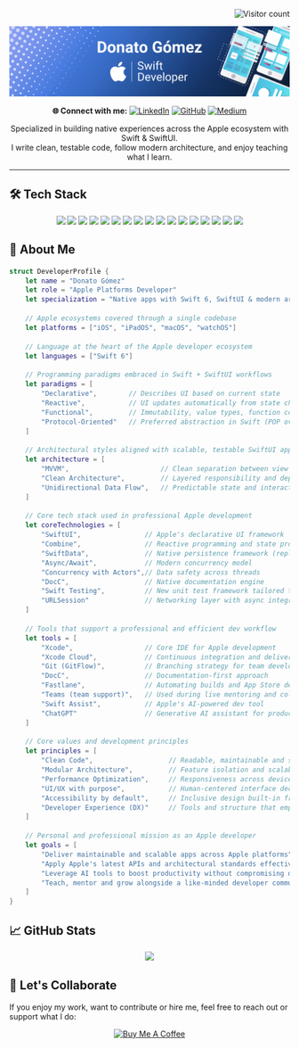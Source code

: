 <p align="right">
  <img src="https://visitor-badge.laobi.icu/badge?page_id=donatogomez.donatogomez&title=Visitors" alt="Visitor count" />
</p>

<img src="https://github.com/donatogomez/donatogomez/blob/main/img/header.png" />

<div align="center">

**🌐 Connect with me:**
[![LinkedIn](https://img.shields.io/badge/-LinkedIn-blue?style=flat-square&logo=linkedin&logoColor=white)](https://www.linkedin.com/in/donatogomez/)
[![GitHub](https://img.shields.io/badge/-GitHub-181717?style=flat-square&logo=github&logoColor=white)](https://github.com/donatogomez)
[![Medium](https://img.shields.io/badge/-Medium-02B875?style=flat-square&logo=medium&logoColor=white)](https://medium.com/@donatogomez88)

Specialized in building native experiences across the Apple ecosystem with Swift & SwiftUI.  
I write clean, testable code, follow modern architecture, and enjoy teaching what I learn.

</div>

---


## 🛠 Tech Stack

<div align="center">

  <!-- 🌟 Lenguaje & Frameworks base -->
  <img src="https://img.shields.io/badge/Swift-FA7343?style=for-the-badge&logo=swift&logoColor=white">
  <img src="https://img.shields.io/badge/SwiftUI-007AFF?style=for-the-badge&logo=swift&logoColor=white">
  <img src="https://img.shields.io/badge/SwiftData-5C5C5C?style=for-the-badge&logo=swift&logoColor=white">
  <img src="https://img.shields.io/badge/Combine-FA7343?style=for-the-badge&logo=swift&logoColor=white">

  <!-- 🔁 Concurrencia -->
  <img src="https://img.shields.io/badge/Async/Await-1C1C1E?style=for-the-badge&logo=swift&logoColor=34C759">

  <!-- 🧪 Testing y documentación -->
  <img src="https://img.shields.io/badge/Swift_Testing-34C759?style=for-the-badge&logo=swift&logoColor=white">
  <img src="https://img.shields.io/badge/DocC-0A84FF?style=for-the-badge&logo=googledocs&logoColor=white">

  <!-- 🧠 AI & Developer Experience -->
  <img src="https://img.shields.io/badge/Swift_Assist-F2F2F2?style=for-the-badge&logo=swift&logoColor=34C759">
  <img src="https://img.shields.io/badge/ChatGPT-10A37F?style=for-the-badge&logo=openai&logoColor=white">

  <!-- 🔄 Modelado & APIs -->
  <img src="https://img.shields.io/badge/Codable-000000?style=for-the-badge&logo=swift&logoColor=FA7343">
  <img src="https://img.shields.io/badge/URLSession-0D96F6?style=for-the-badge&logo=apple&logoColor=white">

  <!-- 🚀 Testing y distribución -->
  <img src="https://img.shields.io/badge/TestFlight-007AFF?style=for-the-badge&logo=apple&logoColor=white">
  <img src="https://img.shields.io/badge/Fastlane-00C7B7?style=for-the-badge&logo=fastlane&logoColor=white">

  <!-- ⚙️ IDE, Versionado, CI/CD -->
  <img src="https://img.shields.io/badge/Xcode-0D96F6?style=for-the-badge&logo=xcode&logoColor=white">
  <img src="https://img.shields.io/badge/Xcode_Cloud-333333?style=for-the-badge&logo=icloud&logoColor=white">
  <img src="https://img.shields.io/badge/Git-F05032?style=for-the-badge&logo=git&logoColor=white">
  <img src="https://img.shields.io/badge/GitHub-181717?style=for-the-badge&logo=github&logoColor=white">

</div>

## 🧠 About Me

```swift
struct DeveloperProfile {
    let name = "Donato Gómez"
    let role = "Apple Platforms Developer"
    let specialization = "Native apps with Swift 6, SwiftUI & modern architecture"

    // Apple ecosystems covered through a single codebase
    let platforms = ["iOS", "iPadOS", "macOS", "watchOS"]

    // Language at the heart of the Apple developer ecosystem
    let languages = ["Swift 6"]

    // Programming paradigms embraced in Swift + SwiftUI workflows
    let paradigms = [
        "Declarative",        // Describes UI based on current state
        "Reactive",           // UI updates automatically from state changes
        "Functional",         // Immutability, value types, function composition
        "Protocol-Oriented"   // Preferred abstraction in Swift (POP over OOP)
    ]

    // Architectural styles aligned with scalable, testable SwiftUI apps
    let architecture = [
        "MVVM",                       // Clean separation between view and logic
        "Clean Architecture",         // Layered responsibility and dependency rule
        "Unidirectional Data Flow",   // Predictable state and interaction flow
    ]

    // Core tech stack used in professional Apple development
    let coreTechnologies = [
        "SwiftUI",                // Apple's declarative UI framework
        "Combine",                // Reactive programming and state propagation
        "SwiftData",              // Native persistence framework (replaces Core Data)
        "Async/Await",            // Modern concurrency model
        "Concurrency with Actors",// Data safety across threads
        "DocC",                   // Native documentation engine
        "Swift Testing",          // New unit test framework tailored to SwiftUI
        "URLSession"              // Networking layer with async integration
    ]

    // Tools that support a professional and efficient dev workflow
    let tools = [
        "Xcode",                  // Core IDE for Apple development
        "Xcode Cloud",            // Continuous integration and delivery
        "Git (GitFlow)",          // Branching strategy for team development
        "DocC",                   // Documentation-first approach
        "Fastlane",               // Automating builds and App Store delivery
        "Teams (team support)",   // Used during live mentoring and collaboration
        "Swift Assist",           // Apple's AI-powered dev tool
        "ChatGPT"                 // Generative AI assistant for productivity
    ]

    // Core values and development principles
    let principles = [
        "Clean Code",                   // Readable, maintainable and self-explanatory
        "Modular Architecture",         // Feature isolation and scalability
        "Performance Optimization",     // Responsiveness across devices
        "UI/UX with purpose",           // Human-centered interface decisions
        "Accessibility by default",     // Inclusive design built-in from the start
        "Developer Experience (DX)"     // Tools and structure that empower the team
    ]

    // Personal and professional mission as an Apple developer
    let goals = [
        "Deliver maintainable and scalable apps across Apple platforms",
        "Apply Apple's latest APIs and architectural standards effectively",
        "Leverage AI tools to boost productivity without compromising quality",
        "Teach, mentor and grow alongside a like-minded developer community"
    ]
}
```

## 📈 GitHub Stats

<div align="center">
  <img src="https://github-readme-stats.vercel.app/api?username=donatogomez&show_icons=true&theme=tokyonight">
</div>

## 🤝 Let's Collaborate

If you enjoy my work, want to contribute or hire me, feel free to reach out or support what I do:

<div align="center">
  <a href="https://www.buymeacoffee.com/somalias" target="_blank">
    <img src="https://www.buymeacoffee.com/assets/img/custom_images/orange_img.png" alt="Buy Me A Coffee" width="174">
  </a>
</div>
